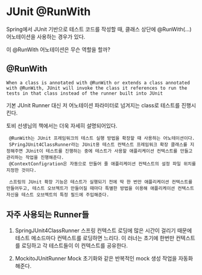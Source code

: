 JUnit @RunWith
===============================

Spring에서 JUnit 기반으로 테스트 코드를 작성할 때, 클래스 상단에 @RunWith(...) 어노테이션을 사용하는 경우가 있다.

이 @RunWith 어노테이션은 무슨 역할을 할까?

## @RunWith
```
When a class is annotated with @RunWith or extends a class annotated with @RunWith, JUnit will invoke the class it references to run the tests in that class instead of the runner built into JUnit
```

기본 JUnit Runner 대신 저 어노테이션 파라미터로 넘겨지는 class로 테스트를 진행시킨다.

토비 선생님의 책에서는 더욱 자세히 설명되어있다.

```
 @RunWith는 JUnit 프레임워크의 테스트 실행 방법을 확장할 때 사용하는 어노테이션이다.
 SPringJUnit4ClassRunner라는 JUnit용 테스트 컨텍스트 프레임워크 확장 클래스를 지정해주면 JUnit이 테스트를 진행하는 중에 테스트가 사용할 애플리케이션 컨텍스트를 만들고 관리하는 작업을 진행해준다. 
 @ContextConfigration은 자동으로 만들어 줄 애플리케이션 컨텍스트의 설정 파일 위치를 지정한 것이다.

 스프링의 JUnit 확장 기능은 테스트가 실행되기 전에 딱 한 번만 애플리케이션 컨텍스트를 만들어두고, 테스트 오브젝트가 만들어질 때마다 특별한 방법을 이용해 애플리케이션 컨텍스트 자신을 테스트 오브젝트의 특정 필드에 주입해준다.
```

## 자주 사용되는 Runner들

1. SpringJUnit4ClassRunner
  스프링 컨텍스트 로딩에 많은 시간이 걸리기 때문에 테스트 메소드마다 컨텍스트를 로딩하면 느리다. 이 러너는 초기에 한번만 컨텍스트를 로딩하고 각 테스트들이 이 컨텍스트를 공유한다.

2. MockitoJUnitRunner
Mock 초기화와 같은 반복적인 mock 생성 작업을 자동화해준다.

